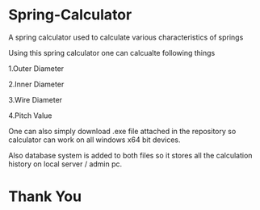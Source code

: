 # Spring-Calculator
A spring calculator used to calculate various characteristics of springs 


Using this spring calculator one can calcualte following things


1.Outer Diameter



2.Inner Diameter




3.Wire Diameter





4.Pitch Value





One can also simply download .exe file attached in the repository so calculator can work on all windows x64 bit devices. 



Also database system is added to both files so it stores all the calculation history on local server / admin pc.

# Thank You
